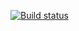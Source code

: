 [![Build status](https://ci.appveyor.com/api/projects/status/i8e5kao75wd29upg/branch/main?svg=true)](https://ci.appveyor.com/project/natalia-smyslova/hex2rgb/branch/main)